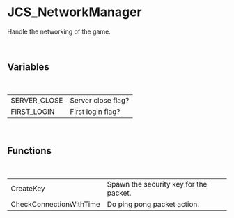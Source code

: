 <div id="content-header">
  <h1>JCS_NetworkManager</h1>
</div>

<p>
  Handle the networking of the game.
</p>


<br/>
<h2>Variables</h2>
<br/>

<table>
  <tr>
    <td>SERVER_CLOSE</td>
    <td>Server close flag?</td>
  </tr>
  <tr>
    <td>FIRST_LOGIN</td>
    <td>First login flag?</td>
  </tr>
</table>


<br/>
<h2>Functions</h2>
<br/>

<table>
  <tr>
    <td>CreateKey</td>
    <td>Spawn the security key for the packet.</td>
  </tr>
  <tr>
    <td>CheckConnectionWithTime</td>
    <td>Do ping pong packet action.</td>
  </tr>
</table>

